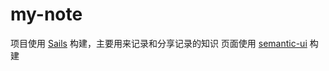 # my-note

项目使用 [Sails](http://sailsjs.org) 构建，主要用来记录和分享记录的知识
页面使用 [semantic-ui](http://semantic-ui.com/) 构建
